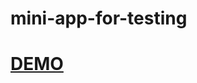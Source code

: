 # mini-app-for-testing
<h1><a href='https://deploy--sage-griffin-d94334.netlify.app//'>DEMO</a></h1>
